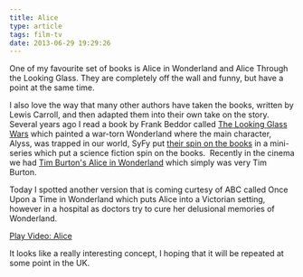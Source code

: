 ```yaml
---
title: Alice
type: article
tags: film-tv
date: 2013-06-29 19:29:26
---
```


<p> One of my favourite set of books is Alice in Wonderland and Alice Through the Looking Glass. They are completely off the wall and funny, but have a point at the same time.</p><p> I also love the way that many other authors have taken the books, written by Lewis Carroll, and then adapted them into their own take on the story. Several years ago I read a book by Frank Beddor called <a href="https://www.amazon.co.uk/gp/product/1405219769/ref=as_li_ss_tl?ie=UTF8&amp;camp=1634&amp;creative=19450&amp;creativeASIN=1405219769&amp;linkCode=as2&amp;tag=jamdoc-21" target="_blank">The Looking Glass Wars</a> which painted a war-torn Wonderland where the main character, Alyss, was trapped in our world, SyFy put <a href="https://www.amazon.co.uk/gp/product/B004JRQ0ZE/ref=as_li_ss_tl?ie=UTF8&amp;camp=1634&amp;creative=19450&amp;creativeASIN=B004JRQ0ZE&amp;linkCode=as2&amp;tag=jamdoc-21" target="_blank">their spin on the books</a> in a mini-series which put a science fiction spin on the books. &nbsp;Recently in the cinema we had <a href="https://www.amazon.co.uk/gp/product/B0033WRUN2/ref=as_li_ss_tl?ie=UTF8&amp;camp=1634&amp;creative=19450&amp;creativeASIN=B0033WRUN2&amp;linkCode=as2&amp;tag=jamdoc-21" target="_blank">Tim Burton&#39;s Alice in Wonderland</a> which simply was very Tim Burton.</p><p> Today I spotted another version that is coming curtesy of ABC called Once Upon a Time in Wonderland which puts Alice into a Victorian setting, however in a hospital as doctors try to cure her delusional memories of Wonderland.</p>

<lite-youtube videoid="AxtzXOaYiwI">
  <a href="https://youtube.com/watch?v=AxtzXOaYiwI" class="lty-playbtn" title="Play Video">
    <span class="lyt-visually-hidden">Play Video: Alice</span>
  </a>
</lite-youtube>

<p> It looks like a really interesting concept, I hoping that it will be repeated at some point in the UK.</p>
